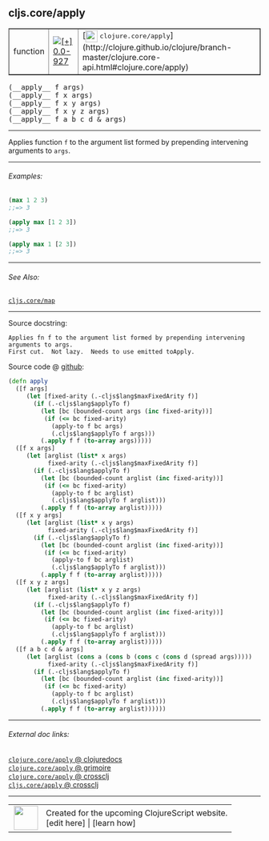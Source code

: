 ## cljs.core/apply



 <table border="1">
<tr>
<td>function</td>
<td><a href="https://github.com/cljsinfo/cljs-api-docs/tree/0.0-927"><img valign="middle" alt="[+] 0.0-927" title="Added in 0.0-927" src="https://img.shields.io/badge/+-0.0--927-lightgrey.svg"></a> </td>
<td>
[<img height="24px" valign="middle" src="http://i.imgur.com/1GjPKvB.png"> <samp>clojure.core/apply</samp>](http://clojure.github.io/clojure/branch-master/clojure.core-api.html#clojure.core/apply)
</td>
</tr>
</table>


 <samp>
(__apply__ f args)<br>
</samp>
 <samp>
(__apply__ f x args)<br>
</samp>
 <samp>
(__apply__ f x y args)<br>
</samp>
 <samp>
(__apply__ f x y z args)<br>
</samp>
 <samp>
(__apply__ f a b c d & args)<br>
</samp>

---

Applies function `f` to the argument list formed by prepending intervening
arguments to `args`.

---

###### Examples:

```clj
(max 1 2 3)
;;=> 3

(apply max [1 2 3])
;;=> 3

(apply max 1 [2 3])
;;=> 3
```

---

###### See Also:

[`cljs.core/map`](cljs.core_map.md)<br>

---


Source docstring:

```
Applies fn f to the argument list formed by prepending intervening arguments to args.
First cut.  Not lazy.  Needs to use emitted toApply.
```


Source code @ [github](https://github.com/clojure/clojurescript/blob/r2758/src/cljs/cljs/core.cljs#L2982-L3028):

```clj
(defn apply
  ([f args]
     (let [fixed-arity (.-cljs$lang$maxFixedArity f)]
       (if (.-cljs$lang$applyTo f)
         (let [bc (bounded-count args (inc fixed-arity))]
          (if (<= bc fixed-arity)
            (apply-to f bc args)
            (.cljs$lang$applyTo f args)))
         (.apply f f (to-array args)))))
  ([f x args]
     (let [arglist (list* x args)
           fixed-arity (.-cljs$lang$maxFixedArity f)]
       (if (.-cljs$lang$applyTo f)
         (let [bc (bounded-count arglist (inc fixed-arity))]
          (if (<= bc fixed-arity)
            (apply-to f bc arglist)
            (.cljs$lang$applyTo f arglist)))
         (.apply f f (to-array arglist)))))
  ([f x y args]
     (let [arglist (list* x y args)
           fixed-arity (.-cljs$lang$maxFixedArity f)]
       (if (.-cljs$lang$applyTo f)
         (let [bc (bounded-count arglist (inc fixed-arity))]
          (if (<= bc fixed-arity)
            (apply-to f bc arglist)
            (.cljs$lang$applyTo f arglist)))
         (.apply f f (to-array arglist)))))
  ([f x y z args]
     (let [arglist (list* x y z args)
           fixed-arity (.-cljs$lang$maxFixedArity f)]
       (if (.-cljs$lang$applyTo f)
         (let [bc (bounded-count arglist (inc fixed-arity))]
          (if (<= bc fixed-arity)
            (apply-to f bc arglist)
            (.cljs$lang$applyTo f arglist)))
         (.apply f f (to-array arglist)))))
  ([f a b c d & args]
     (let [arglist (cons a (cons b (cons c (cons d (spread args)))))
           fixed-arity (.-cljs$lang$maxFixedArity f)]
       (if (.-cljs$lang$applyTo f)
         (let [bc (bounded-count arglist (inc fixed-arity))]
          (if (<= bc fixed-arity)
            (apply-to f bc arglist)
            (.cljs$lang$applyTo f arglist)))
         (.apply f f (to-array arglist))))))
```

<!--
Repo - tag - source tree - lines:

 <pre>
clojurescript @ r2758
└── src
    └── cljs
        └── cljs
            └── <ins>[core.cljs:2982-3028](https://github.com/clojure/clojurescript/blob/r2758/src/cljs/cljs/core.cljs#L2982-L3028)</ins>
</pre>

-->

---



###### External doc links:

[`clojure.core/apply` @ clojuredocs](http://clojuredocs.org/clojure.core/apply)<br>
[`clojure.core/apply` @ grimoire](http://conj.io/store/v1/org.clojure/clojure/1.7.0-beta3/clj/clojure.core/apply/)<br>
[`clojure.core/apply` @ crossclj](http://crossclj.info/fun/clojure.core/apply.html)<br>
[`cljs.core/apply` @ crossclj](http://crossclj.info/fun/cljs.core.cljs/apply.html)<br>

---

 <table>
<tr><td>
<img valign="middle" align="right" width="48px" src="http://i.imgur.com/Hi20huC.png">
</td><td>
Created for the upcoming ClojureScript website.<br>
[edit here] | [learn how]
</td></tr></table>

[edit here]:https://github.com/cljsinfo/cljs-api-docs/blob/master/cljsdoc/cljs.core_apply.cljsdoc
[learn how]:https://github.com/cljsinfo/cljs-api-docs/wiki/cljsdoc-files

<!--

This information was too distracting to show to readers, but I'll leave it
commented here since it is helpful to:

- pretty-print the data used to generate this document
- and show how to retrieve that data



The API data for this symbol:

```clj
{:description "Applies function `f` to the argument list formed by prepending intervening\narguments to `args`.",
 :ns "cljs.core",
 :name "apply",
 :signature ["[f args]"
             "[f x args]"
             "[f x y args]"
             "[f x y z args]"
             "[f a b c d & args]"],
 :history [["+" "0.0-927"]],
 :type "function",
 :related ["cljs.core/map"],
 :full-name-encode "cljs.core_apply",
 :source {:code "(defn apply\n  ([f args]\n     (let [fixed-arity (.-cljs$lang$maxFixedArity f)]\n       (if (.-cljs$lang$applyTo f)\n         (let [bc (bounded-count args (inc fixed-arity))]\n          (if (<= bc fixed-arity)\n            (apply-to f bc args)\n            (.cljs$lang$applyTo f args)))\n         (.apply f f (to-array args)))))\n  ([f x args]\n     (let [arglist (list* x args)\n           fixed-arity (.-cljs$lang$maxFixedArity f)]\n       (if (.-cljs$lang$applyTo f)\n         (let [bc (bounded-count arglist (inc fixed-arity))]\n          (if (<= bc fixed-arity)\n            (apply-to f bc arglist)\n            (.cljs$lang$applyTo f arglist)))\n         (.apply f f (to-array arglist)))))\n  ([f x y args]\n     (let [arglist (list* x y args)\n           fixed-arity (.-cljs$lang$maxFixedArity f)]\n       (if (.-cljs$lang$applyTo f)\n         (let [bc (bounded-count arglist (inc fixed-arity))]\n          (if (<= bc fixed-arity)\n            (apply-to f bc arglist)\n            (.cljs$lang$applyTo f arglist)))\n         (.apply f f (to-array arglist)))))\n  ([f x y z args]\n     (let [arglist (list* x y z args)\n           fixed-arity (.-cljs$lang$maxFixedArity f)]\n       (if (.-cljs$lang$applyTo f)\n         (let [bc (bounded-count arglist (inc fixed-arity))]\n          (if (<= bc fixed-arity)\n            (apply-to f bc arglist)\n            (.cljs$lang$applyTo f arglist)))\n         (.apply f f (to-array arglist)))))\n  ([f a b c d & args]\n     (let [arglist (cons a (cons b (cons c (cons d (spread args)))))\n           fixed-arity (.-cljs$lang$maxFixedArity f)]\n       (if (.-cljs$lang$applyTo f)\n         (let [bc (bounded-count arglist (inc fixed-arity))]\n          (if (<= bc fixed-arity)\n            (apply-to f bc arglist)\n            (.cljs$lang$applyTo f arglist)))\n         (.apply f f (to-array arglist))))))",
          :title "Source code",
          :repo "clojurescript",
          :tag "r2758",
          :filename "src/cljs/cljs/core.cljs",
          :lines [2982 3028]},
 :examples [{:id "174052",
             :content "```clj\n(max 1 2 3)\n;;=> 3\n\n(apply max [1 2 3])\n;;=> 3\n\n(apply max 1 [2 3])\n;;=> 3\n```"}],
 :full-name "cljs.core/apply",
 :clj-symbol "clojure.core/apply",
 :docstring "Applies fn f to the argument list formed by prepending intervening arguments to args.\nFirst cut.  Not lazy.  Needs to use emitted toApply."}

```

Retrieve the API data for this symbol:

```clj
;; from Clojure REPL
(require '[clojure.edn :as edn])
(-> (slurp "https://raw.githubusercontent.com/cljsinfo/cljs-api-docs/catalog/cljs-api.edn")
    (edn/read-string)
    (get-in [:symbols "cljs.core/apply"]))
```

-->
